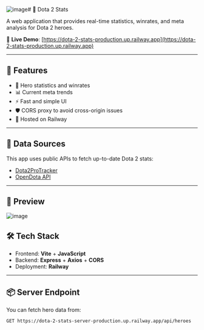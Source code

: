 ![image](https://github.com/user-attachments/assets/11d3af3c-700e-45d8-b2d5-09bae68697f6)# 🎯 Dota 2 Stats

A web application that provides real-time statistics, winrates, and meta analysis for Dota 2 heroes.

🔗 **Live Demo**: [https://dota-2-stats-production.up.railway.app](https://dota-2-stats-production.up.railway.app)

---

## 📌 Features

- 🦸 Hero statistics and winrates
- 📊 Current meta trends
- ⚡ Fast and simple UI
- 🛡️ CORS proxy to avoid cross-origin issues
- 🚀 Hosted on Railway

---

## 🧠 Data Sources

This app uses public APIs to fetch up-to-date Dota 2 stats:

- [Dota2ProTracker](https://dota2protracker.com/)
- [OpenDota API](https://docs.opendota.com/)

---
## 🔮 Preview 
![image](https://github.com/user-attachments/assets/3a77e171-03a4-4c61-a92e-3aade822cb3d)

## 🛠 Tech Stack

- Frontend: **Vite** + **JavaScript**
- Backend: **Express** + **Axios** + **CORS**
- Deployment: **Railway**

---

## 📦 Server Endpoint

You can fetch hero data from:

```bash
GET https://dota-2-stats-server-production.up.railway.app/api/heroes

